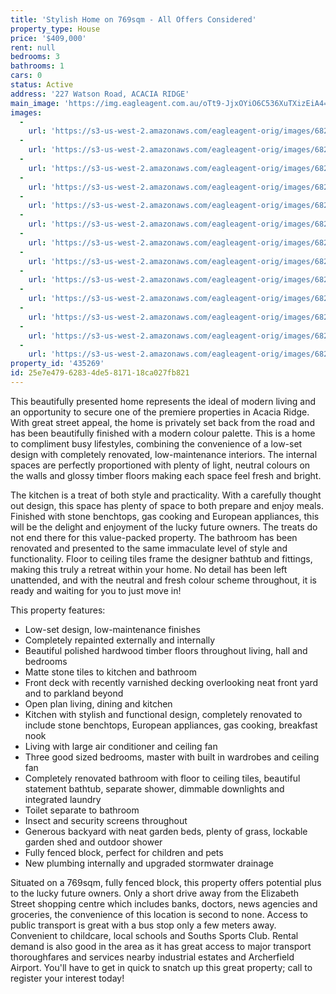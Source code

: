 ```yaml
---
title: 'Stylish Home on 769sqm - All Offers Considered'
property_type: House
price: '$409,000'
rent: null
bedrooms: 3
bathrooms: 1
cars: 0
status: Active
address: '227 Watson Road, ACACIA RIDGE'
main_image: 'https://img.eagleagent.com.au/oTt9-JjxOYiO6C536XuTXizEiA4=/1280x854/smart/https://s3-us-west-2.amazonaws.com/eagleagent-orig/images/6822487/130395230-image-M.jpg'
images:
  -
    url: 'https://s3-us-west-2.amazonaws.com/eagleagent-orig/images/6822499/130395230-image-L.jpg'
  -
    url: 'https://s3-us-west-2.amazonaws.com/eagleagent-orig/images/6822498/130395230-image-K.jpg'
  -
    url: 'https://s3-us-west-2.amazonaws.com/eagleagent-orig/images/6822497/130395230-image-J.jpg'
  -
    url: 'https://s3-us-west-2.amazonaws.com/eagleagent-orig/images/6822496/130395230-image-I.jpg'
  -
    url: 'https://s3-us-west-2.amazonaws.com/eagleagent-orig/images/6822495/130395230-image-H.jpg'
  -
    url: 'https://s3-us-west-2.amazonaws.com/eagleagent-orig/images/6822494/130395230-image-G.jpg'
  -
    url: 'https://s3-us-west-2.amazonaws.com/eagleagent-orig/images/6822493/130395230-image-F.jpg'
  -
    url: 'https://s3-us-west-2.amazonaws.com/eagleagent-orig/images/6822492/130395230-image-E.jpg'
  -
    url: 'https://s3-us-west-2.amazonaws.com/eagleagent-orig/images/6822491/130395230-image-D.jpg'
  -
    url: 'https://s3-us-west-2.amazonaws.com/eagleagent-orig/images/6822490/130395230-image-C.jpg'
  -
    url: 'https://s3-us-west-2.amazonaws.com/eagleagent-orig/images/6822489/130395230-image-B.jpg'
  -
    url: 'https://s3-us-west-2.amazonaws.com/eagleagent-orig/images/6822488/130395230-image-A.jpg'
  -
    url: 'https://s3-us-west-2.amazonaws.com/eagleagent-orig/images/6822487/130395230-image-M.jpg'
property_id: '435269'
id: 25e7e479-6283-4de5-8171-18ca027fb821
---
```

This beautifully presented home represents the ideal of modern living and an opportunity to secure one of the premiere properties in Acacia Ridge. With great street appeal, the home is privately set back from the road and has been beautifully finished with a modern colour palette. This is a home to compliment busy lifestyles, combining the convenience of a low-set design with completely renovated, low-maintenance interiors. The internal spaces are perfectly proportioned with plenty of light, neutral colours on the walls and glossy timber floors making each space feel fresh and bright.

The kitchen is a treat of both style and practicality. With a carefully thought out design, this space has plenty of space to both prepare and enjoy meals. Finished with stone benchtops, gas cooking and European appliances, this will be the delight and enjoyment of the lucky future owners. The treats do not end there for this value-packed property. The bathroom has been renovated and presented to the same immaculate level of style and functionality. Floor to ceiling tiles frame the designer bathtub and fittings, making this truly a retreat within your home. No detail has been left unattended, and with the neutral and fresh colour scheme throughout, it is ready and waiting for you to just move in!

This property features:

*  Low-set design, low-maintenance finishes
*  Completely repainted externally and internally
*  Beautiful polished hardwood timber floors throughout living, hall and bedrooms
*  Matte stone tiles to kitchen and bathroom
*  Front deck with recently varnished decking overlooking neat front yard and to parkland beyond
*  Open plan living, dining and kitchen
*  Kitchen with stylish and functional design, completely renovated to include stone benchtops, European appliances, gas cooking, breakfast nook
*  Living with large air conditioner and ceiling fan
*  Three good sized bedrooms, master with built in wardrobes and ceiling fan
*  Completely renovated bathroom with floor to ceiling tiles, beautiful statement bathtub, separate shower, dimmable downlights and integrated laundry
*  Toilet separate to bathroom
*  Insect and security screens throughout
*  Generous backyard with neat garden beds, plenty of grass, lockable garden shed and outdoor shower
*  Fully fenced block, perfect for children and pets
*  New plumbing internally and upgraded stormwater drainage

Situated on a 769sqm, fully fenced block, this property offers potential plus to the lucky future owners. Only a short drive away from the Elizabeth Street shopping centre which includes banks, doctors, news agencies and groceries, the convenience of this location is second to none. Access to public transport is great with a bus stop only a few meters away. Convenient to childcare, local schools and Souths Sports Club. Rental demand is also good in the area as it has great access to major transport thoroughfares and services nearby industrial estates and Archerfield Airport. You'll have to get in quick to snatch up this great property; call to register your interest today!